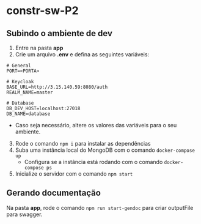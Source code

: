 # constr-sw-P2

## Subindo o ambiente de dev

1. Entre na pasta **app**
2. Crie um arquivo **.env** e defina as seguintes variáveis: 

```
# General
PORT=<PORTA>

# Keycloak
BASE_URL=http://3.15.140.59:8080/auth
REALM_NAME=master

# Database
DB_DEV_HOST=localhost:27018
DB_NAME=database
```

* Caso seja necessário, altere os valores das variáveis para o seu ambiente.

3. Rode o comando ```npm i``` para instalar as dependências
4. Suba uma instância local do MongoDB com o comando ```docker-compose up```
    * Configura se a instância está rodando com o comando ```docker-compose ps```   
5. Inicialize o servidor com o comando ```npm start```

## Gerando documentação

Na pasta **app**, rode o comando ```npm run start-gendoc``` para criar outputFile para swagger.
